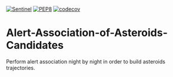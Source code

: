 [![Sentinel](https://github.com/FusRoman/Alert-Association-of-Asteroids-Candidates/workflows/Sentinel/badge.svg)](https://github.com/FusRoman/Alert-Association-of-Asteroids-Candidates/actions?query=workflow%3ASentinel)
[![PEP8](https://github.com/FusRoman/Alert-Association-of-Asteroids-Candidates/workflows/PEP8/badge.svg)](https://github.com/FusRoman/Alert-Association-of-Asteroids-Candidates/actions?query=workflow%3APEP8)
[![codecov](https://codecov.io/gh/FusRoman/Alert-Association-of-Asteroids-Candidates/branch/master/graph/badge.svg)](https://app.codecov.io/gh/FusRoman/Alert-Association-of-Asteroids-Candidates)

# Alert-Association-of-Asteroids-Candidates

Perform alert association night by night in order to build asteroids trajectories.
